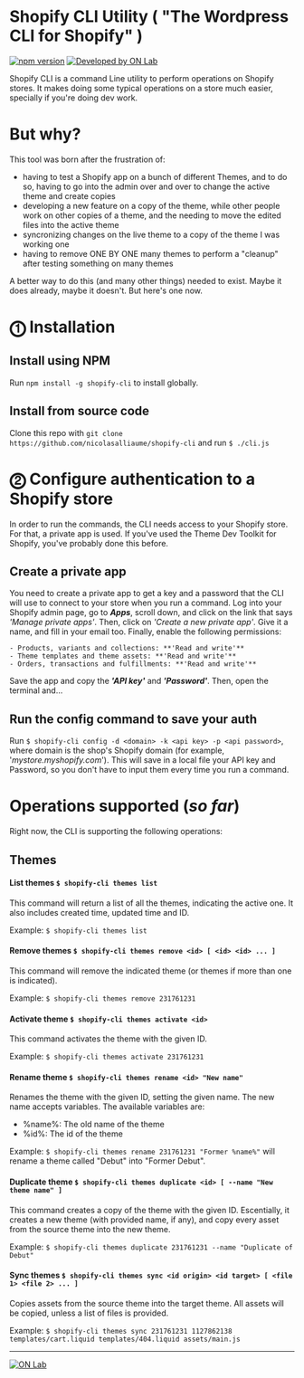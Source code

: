 # Shopify CLI Utility ( "The Wordpress CLI for Shopify" )

[![npm version](https://badge.fury.io/js/shopify-cli.svg)](https://badge.fury.io/js/shopify-cli) [![Developed by ON Lab](http://on-lab.com/developed-by-on-lab.svg)](http://on-lab.com)

Shopify CLI is a command Line utility to perform operations on Shopify stores. It makes doing some typical operations on a store much easier, specially if you're doing dev work.

# But why?
This tool was born after the frustration of:
  * having to test a Shopify app on a bunch of different Themes, and to do so, having to go into the admin over and over to change the active theme and create copies
  * developing a new feature on a copy of the theme, while other people work on other copies of a theme, and the needing to move the edited files into the active theme
  * syncronizing changes on the live theme to a copy of the theme I was working one
  * having to remove ONE BY ONE many themes to perform a "cleanup" after testing something on many themes

A better way to do this (and many other things) needed to exist. Maybe it does already, maybe it doesn't. But here's one now.

# ⓵ Installation

## Install using NPM
Run `npm install -g shopify-cli` to install globally.

## Install from source code
Clone this repo with `git clone https://github.com/nicolasalliaume/shopify-cli` and run `$ ./cli.js`

# ⓶ Configure authentication to a Shopify store
In order to run the commands, the CLI needs access to your Shopify store. For that, a private app is used.
If you've used the Theme Dev Toolkit for Shopify, you've probably done this before.

## Create a private app
You need to create a private app to get a key and a password that the CLI will use to connect to your store when you run a command.
Log into your Shopify admin page, go to **_Apps_**, scroll down, and click on the link that says _'Manage private apps'_. 
Then, click on _'Create a new private app'_. Give it a name, and fill in your email too. Finally, enable the following permissions:

	- Products, variants and collections: **'Read and write'**
	- Theme templates and theme assets: **'Read and write'**
	- Orders, transactions and fulfillments: **'Read and write'**

Save the app and copy the **_'API key'_** and **_'Password'_**. Then, open the terminal and...

## Run the config command to save your auth
Run `$ shopify-cli config -d <domain> -k <api key> -p <api password>`, where domain is the shop's Shopify domain (for example, '_mystore.myshopify.com_'). 
This will save in a local file your API key and Password, so you don't have to input them every time you run a command.

# Operations supported (_so far_)
Right now, the CLI is supporting the following operations:

## Themes

#### List themes `$ shopify-cli themes list`
This command will return a list of all the themes, indicating the active one. It also includes created time, updated time and ID.

Example: `$ shopify-cli themes list`

#### Remove themes `$ shopify-cli themes remove <id> [ <id> <id> ... ]`
This command will remove the indicated theme (or themes if more than one is indicated).

Example: `$ shopify-cli themes remove 231761231`

#### Activate theme `$ shopify-cli themes activate <id>`
This command activates the theme with the given ID.

Example: `$ shopify-cli themes activate 231761231`

#### Rename theme `$ shopify-cli themes rename <id> "New name"`
Renames the theme with the given ID, setting the given name. The new name accepts variables. The available variables are:
- %name%: The old name of the theme
- %id%: The id of the theme

Example: `$ shopify-cli themes rename 231761231 "Former %name%"` will rename a theme called "Debut" into "Former Debut".

#### Duplicate theme `$ shopify-cli themes duplicate <id> [ --name "New theme name" ]`
This command creates a copy of the theme with the given ID. Escentially, it creates a new theme (with provided name, if any), and copy every asset from the source theme into the new theme.

Example: `$ shopify-cli themes duplicate 231761231 --name "Duplicate of Debut"`

#### Sync themes `$ shopify-cli themes sync <id origin> <id target> [ <file 1> <file 2> ... ]`
Copies assets from the source theme into the target theme. All assets will be copied, unless a list of files is provided.

Example: `$ shopify-cli themes sync 231761231 1127862138 templates/cart.liquid templates/404.liquid assets/main.js`

--------

[![ON Lab](http://on-lab.com/on-lab.jpg)](http://on-lab.com)
